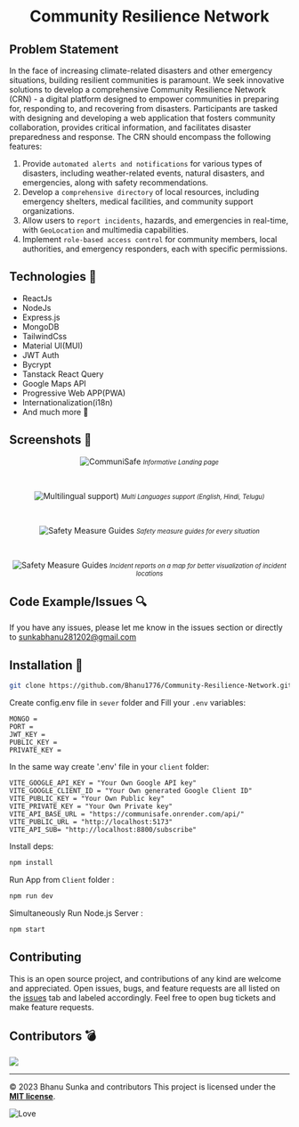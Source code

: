 <h1 align="center"> Community Resilience Network </h1>

## Problem Statement

In the face of increasing climate-related disasters and other
emergency situations, building resilient communities is paramount.
We seek innovative solutions to develop a comprehensive
Community Resilience Network (CRN) - a digital platform designed
to empower communities in preparing for, responding to, and
recovering from disasters. Participants are tasked with designing and
developing a web application that fosters community
collaboration, provides critical information, and facilitates disaster
preparedness and response. The CRN should encompass the
following features:

1. Provide `automated alerts and notifications` for various types of
disasters, including weather-related events, natural disasters, and
emergencies, along with safety recommendations.
1. Develop a `comprehensive directory` of local resources, including
emergency shelters, medical facilities, and community support
organizations.
1. Allow users to `report incidents`, hazards, and emergencies
in real-time, with `GeoLocation` and multimedia capabilities.
1. Implement `role-based access control` for community members,
local authorities, and emergency responders, each with specific
permissions.

## Technologies 🔧

- ReactJs
- NodeJs
- Express.js
- MongoDB
- TailwindCss
- Material UI(MUI)
- JWT Auth
- Bycrypt
- Tanstack React Query
- Google Maps API
- Progressive Web APP(PWA)  
- Internationalization(i18n)
- And much more 🎒

## Screenshots 📸

<div align="center">

![CommuniSafe](https://i.imgur.com/AJ6TpHL.png)
 <i style="font-size: .8em">Informative Landing page</i>

<br>

![Multilingual support)](https://i.imgur.com/2v4nNSj.png)
 <i style="font-size: .8em">Multi Languages support (English, Hindi, Telugu)</i>

<br>

![Safety Measure Guides](https://i.imgur.com/R64cTEH.png)
 <i style="font-size: .8em">Safety measure guides for every situation</i>

<br>

![Safety Measure Guides](https://i.imgur.com/2JWRsJH.png)
 <i style="font-size: .8em">Incident reports on a map for better visualization of incident locations</i>

</div>

## Code Example/Issues 🔍

If you have any issues, please let me know in the issues section or directly to <sunkabhanu281202@gmail.com>

## Installation 💾

```bash
git clone https://github.com/Bhanu1776/Community-Resilience-Network.git
```

Create config.env file in `sever` folder and Fill your `.env` variables:

```env
MONGO = 
PORT = 
JWT_KEY = 
PUBLIC_KEY = 
PRIVATE_KEY = 
```

In the same way create '.env' file in your `client` folder:

```env
VITE_GOOGLE_API_KEY = "Your Own Google API key"
VITE_GOOGLE_CLIENT_ID = "Your Own generated Google Client ID"
VITE_PUBLIC_KEY = "Your Own Public key"
VITE_PRIVATE_KEY = "Your Own Private key"
VITE_API_BASE_URL = "https://communisafe.onrender.com/api/" 
VITE_PUBLIC_URL = "http://localhost:5173"
VITE_API_SUB= "http://localhost:8800/subscribe"
```

Install deps:

```bash
npm install
```

Run App from `Client` folder :

```bash
npm run dev
```

Simultaneously Run Node.js Server :

```bash
npm start
```

## Contributing

This is an open source project, and contributions of any kind are welcome and appreciated. Open issues, bugs, and feature requests are all listed on the [issues](https://github.com/Bhanu1776/Community-Resilience-Network/issues) tab and labeled accordingly. Feel free to open bug tickets and make feature requests.

## Contributors 💣

<a href="https://github.com/Bhanu1776/Community-Resilience-Network/graphs/contributors">
  <img src="https://contrib.rocks/image?repo=Bhanu1776/Community-Resilience-Network" />
</a>

<hr>

© 2023 Bhanu Sunka and contributors
This project is licensed under the [**MIT license**](https://github.com/Bhanu1776/Community-Resilience-Network/blob/master/client/LICENSE).

![Love](https://img.shields.io/badge/I%20%E2%9D%A4%20-OpenSource-%23ff0055)
